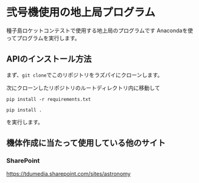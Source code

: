 # 弐号機使用の地上局プログラム

種子島ロケットコンテストで使用する地上局のプログラムです
Anacondaを使ってプログラムを実行します。

## APIのインストール方法

まず、`git clone`でこのリポジトリをラズパイにクローンします。

次にクローンしたリポジトリのルートディレクトリ内に移動して

```shell
pip install -r requirements.txt

pip install .
```
を実行します。
## 機体作成に当たって使用している他のサイト

### SharePoint

<https://tdumedia.sharepoint.com/sites/astronomy>



